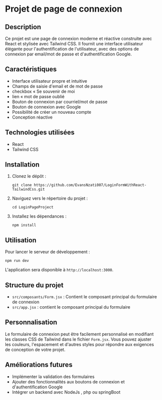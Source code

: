 
# Projet de page de connexion

## Description
Ce projet est une page de connexion moderne et réactive construite avec React et stylisée avec Tailwind CSS. Il fournit une interface utilisateur élégante pour l'authentification de l'utilisateur, avec des options de connexion par email/mot de passe et d'authentification Google.

## Caractéristiques
- Interface utilisateur propre et intuitive
- Champs de saisie d'email et de mot de passe
- checkbox « Se souvenir de moi
- lien « mot de passe oublié
- Bouton de connexion par courriel/mot de passe
- Bouton de connexion avec Google
- Possibilité de créer un nouveau compte
- Conception réactive

## Technologies utilisées
- React
- Tailwind CSS

## Installation
1. Clonez le dépôt :
   ```
   git clone https://github.com/EvansNzati007/LoginFormWithReact-TailwindCss.git
   ```
2. Naviguez vers le répertoire du projet :
   ```
   cd LoginPageProject
   ```
3. Installez les dépendances :
   ```
   npm install
   ```

## Utilisation
Pour lancer le serveur de développement :
```
npm run dev
```
L'application sera disponible à `http://localhost:3000`.

## Structure du projet
- `src/composants/Form.jsx` : Contient le composant principal du formulaire de connexion
- `src/app.jsx` : contient le composant principal du formulaire  

## Personnalisation
Le formulaire de connexion peut être facilement personnalisé en modifiant les classes CSS de Tailwind dans le fichier `Form.jsx`. Vous pouvez ajuster les couleurs, l'espacement et d'autres styles pour répondre aux exigences de conception de votre projet.

## Améliorations futures
- Implémenter la validation des formulaires
- Ajouter des fonctionnalités aux boutons de connexion et d'authentification Google
- Intégrer un backend avec NodeJs , php ou springBoot